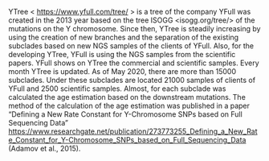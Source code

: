YTree < https://www.yfull.com/tree/ >  is a tree of the company YFull was created in the 2013 year based on the tree ISOGG <isogg.org/tree/> of the mutations on the Y chromosome. Since then, YTree is steadily increasing by using the creation of new branches and the separation of the existing subclades based on new NGS samples of the clients of YFull. 
Also, for the developing YTree, YFull is using the NGS samples from the scientific papers. YFull shows on YTree the commercial and scientific samples. Every month YTree is updated.
As of May 2020, there are more than 15000 subclades. 
Under these subclades are located 21000 samples of clients of YFull and 2500 scientific samples.
Almost, for each subclade was calculated the age estimation based on the downstream mutations. The method of the calculation of the age estimation was published in a paper “Defining a New Rate Constant for Y-Chromosome SNPs based on Full Sequencing Data”   https://www.researchgate.net/publication/273773255_Defining_a_New_Rate_Constant_for_Y-Chromosome_SNPs_based_on_Full_Sequencing_Data (Adamov et al., 2015).

